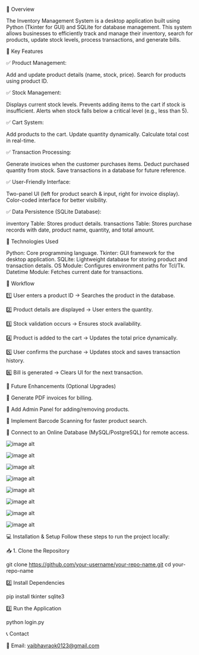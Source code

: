📌 Overview

The Inventory Management System is a desktop application built using Python (Tkinter for GUI) and SQLite for database management. This system allows businesses to efficiently track and manage their inventory, search for products, update stock levels, process transactions, and generate bills.

🔹 Key Features

✅ Product Management:

Add and update product details (name, stock, price). Search for products using product ID.

✅ Stock Management:

Displays current stock levels. Prevents adding items to the cart if stock is insufficient. Alerts when stock falls below a critical level (e.g., less than 5).

✅ Cart System:

Add products to the cart. Update quantity dynamically. Calculate total cost in real-time.

✅ Transaction Processing:

Generate invoices when the customer purchases items. Deduct purchased quantity from stock. Save transactions in a database for future reference.

✅ User-Friendly Interface:

Two-panel UI (left for product search & input, right for invoice display). Color-coded interface for better visibility.

✅ Data Persistence (SQLite Database):

inventory Table: Stores product details. transactions Table: Stores purchase records with date, product name, quantity, and total amount.

🔹 Technologies Used

Python: Core programming language. Tkinter: GUI framework for the desktop application. SQLite: Lightweight database for storing product and transaction details. OS Module: Configures environment paths for Tcl/Tk. Datetime Module: Fetches current date for transactions.

🔹 Workflow

1️⃣ User enters a product ID → Searches the product in the database.

2️⃣ Product details are displayed → User enters the quantity.

3️⃣ Stock validation occurs → Ensures stock availability.

4️⃣ Product is added to the cart → Updates the total price dynamically.

5️⃣ User confirms the purchase → Updates stock and saves transaction history.

6️⃣ Bill is generated → Clears UI for the next transaction.

🔹 Future Enhancements (Optional Upgrades)

🚀 Generate PDF invoices for billing.

🚀 Add Admin Panel for adding/removing products.

🚀 Implement Barcode Scanning for faster product search.

🚀 Connect to an Online Database (MySQL/PostgreSQL) for remote access.

![image alt](https://github.com/vaibhavraok/Inventory-Management-System/blob/14c33451321463f34205602827340fa2fc92c28b/Screenshot%202025-03-19%20220324.png)

![image alt](https://github.com/vaibhavraok/Inventory-Management-System/blob/e5264d79454adb2134f4fe14b9e72d1f6324cd74/Screenshot%202025-03-19%20221329.png)

![image alt](https://github.com/vaibhavraok/Inventory-Management-System/blob/e5264d79454adb2134f4fe14b9e72d1f6324cd74/Screenshot%202025-03-19%20221446.png)

![image alt](https://github.com/vaibhavraok/Inventory-Management-System/blob/e5264d79454adb2134f4fe14b9e72d1f6324cd74/Screenshot%202025-03-19%20221422.png)

![image alt](https://github.com/vaibhavraok/Inventory-Management-System/blob/8783b9e46be918bcb356c79918d314179907167a/Screenshot%202025-03-19%20231525.png)

![image alt](https://github.com/vaibhavraok/Inventory-Management-System/blob/8783b9e46be918bcb356c79918d314179907167a/Screenshot%202025-03-19%20230218.png)

![image alt](https://github.com/vaibhavraok/Inventory-Management-System/blob/8783b9e46be918bcb356c79918d314179907167a/Screenshot%202025-03-19%20221612.png)

![image alt](https://github.com/vaibhavraok/Inventory-Management-System/blob/8783b9e46be918bcb356c79918d314179907167a/Screenshot%202025-03-19%20221510.png)


💻 Installation & Setup Follow these steps to run the project locally:

📥 1. Clone the Repository

git clone https://github.com/your-username/your-repo-name.git cd your-repo-name

2️⃣ Install Dependencies

pip install tkinter sqlite3

3️⃣ Run the Application

python login.py

📞 Contact

📧 Email: vaibhavraok0123@gmail.com
